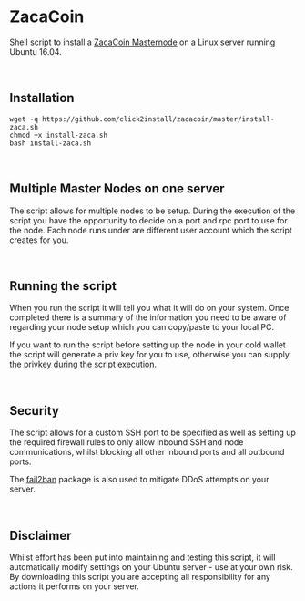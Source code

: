 # ZacaCoin

Shell script to install a [ZacaCoin Masternode](https://bitcointalk.org/index.php?topic=2988037.0) on a Linux server running Ubuntu 16.04.

&nbsp;


## Installation
```
wget -q https://github.com/click2install/zacacoin/master/install-zaca.sh  
chmod +x install-zaca.sh
bash install-zaca.sh
```
&nbsp;


## Multiple Master Nodes on one server
The script allows for multiple nodes to be setup. During the execution of the script you have the opportunity to decide on a port and rpc port to use for the node. Each node runs under are different user account which the script creates for you.

&nbsp;


## Running the script
When you run the script it will tell you what it will do on your system. Once completed there is a summary of the information you need to be aware of regarding your node setup which you can copy/paste to your local PC.

If you want to run the script before setting up the node in your cold wallet the script will generate a priv key for you to use, otherwise you can supply the privkey during the script execution.

&nbsp;

## Security
The script allows for a custom SSH port to be specified as well as setting up the required firewall rules to only allow inbound SSH and node communications, whilst blocking all other inbound ports and all outbound ports.

The [fail2ban](https://www.fail2ban.org/wiki/index.php/Main_Page) package is also used to mitigate DDoS attempts on your server.

&nbsp;

## Disclaimer
Whilst effort has been put into maintaining and testing this script, it will automatically modify settings on your Ubuntu server - use at your own risk. By downloading this script you are accepting all responsibility for any actions it performs on your server.



